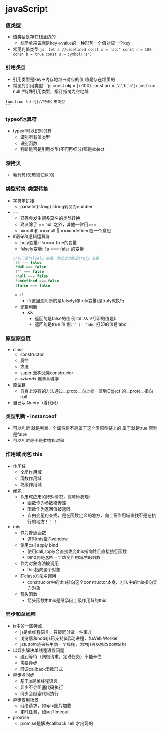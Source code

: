 # javaScript

### 值类型
   - 值类型是存在栈里边的
     - 栈简单来说就是key->value的一种形势一个值对应一个key
   - 常见的值类型
    ```js 
    let a //undefined
    const s = 'abc'
    const n = 100
    const b = true
    const s = Symbol('s')
    ```
  
### 引用类型
   - 引用类型是key->内存地址->对应的值 值是存在堆里的
   - 常见的引用类型
    ```js 
    const obj = {x:100}
    const arr = ['a','b','c']
    const n = null //特殊引用类型，指针指向为空地址
    
    function fn(){}//特殊引用类型
    ``` 
### typeof运算符
   - typeof可以识别的有
     - 识别所有值类型
     - 识别函数
     - 判断是否是引用类型(不可再细分)都是object
### 深拷贝
   - 看代码(使用递归做的)
### 类型转换-类型转换
   - 字符串拼接
     - parseInt(string) string转换为number
   - ==
     - 双等会发生很多莫名的类型转换
     - 建议除了 == null 之外，其他一律用=== 
     - ==null 和 ===null || ===undefined是一个意思
   - if语句和逻辑运算符
     - truly变量: !!a === true的变量
     - falsely变量: !!a === false 的变量
     ```js
     //以下是falsely 变量。除此之外都是truly 变量
     !!0 === false
     !!NaN === false
     !!'' === false
     !!null === false
     !!undefined === false
     !!false === false
     ``` 
     - if
       - if(这里边判断的是falsely和truly变量)是truly就执行
     - 逻辑判断
       - &&
         - 返回的是false的值 例:`10 && 0`打印的值是0
         - 返回的是true 值 例:`'' || 'abc'`打印的值是'abc'
### 原型原型链
   - class
     - constructor
     - 属性
     - 方法
     - super 重构父类constructor
     - extends 继承关键字
   - 原型链
     - 自身上没有的方法通过__proto__向上找一直到Object 的__proto__指向null
   - 自己写jQuery（看代码）
### 类型判断 - instanceof
   - 可以判断 就是判断一个属性是不是属于这个类原型链上的 属于就是true 否则是false
   - 可以判断是不是数组和对象
### 作用域 闭包 this
   - 作用域
     - 全局作用域
     - 函数作用域
     - 块级作用域
   - 闭包
     - 作用域应用的特殊情况，有两种表现:
       - 函数作为参数被传递
       - 函数作为返回值被返回
       - 自由变量的查找，是在函数定义的地方，向上级作用域查找不是在执行的地方！！！
   - this
     - 作为普通函数
       - 这时this指向window
     - 使用call apply bind
       - 使用call,apply会直接改变this指向并且直接执行函数
       - bind则是返回一个改变作用域后的函数
     - 作为对象方法被调用
       - this指向这个对象
     - 在class方法中调用
       - constructor中的this指向这个constructor本身，方法中的this指向实力对象
     - 箭头函数
       - 箭头函数中this是继承自上级作用域的this
### 异步和单线程
   - js中的一些特点
      -  js是单线程语言，只能同时做一件事儿
      -  浏览器和nodejs已支持js启动进程，如Web Worker
      -  js和dom渲染共用同一个线程，因为js可以修改dom结构
   - 以异步解决单线程语言问题
      -  遇到等待（网络请求，定时任务）不能卡住
      -  需要异步
      -  回调callback函数形式
   - 异步与同步
      -  基于js是单线程语言
      -  异步不会阻塞代码执行
      -  同步会阻塞代码执行
   - 异步应用场景
     - 网络请求，如ajax图片加载
     - 定时任务，如setTimeout
   - promise
     - promise是解决callback hell 才出现的
